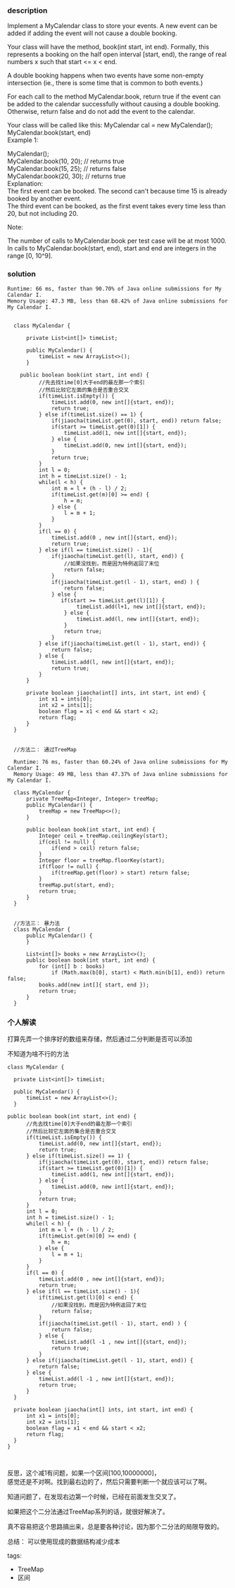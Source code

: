 ### description    
  Implement a MyCalendar class to store your events. A new event can be added if adding the event will not cause a double booking.  
    
  Your class will have the method, book(int start, int end). Formally, this represents a booking on the half open interval [start, end), the range of real numbers x such that start <= x < end.  
    
  A double booking happens when two events have some non-empty intersection (ie., there is some time that is common to both events.)  
    
  For each call to the method MyCalendar.book, return true if the event can be added to the calendar successfully without causing a double booking. Otherwise, return false and do not add the event to the calendar.  
    
  Your class will be called like this: MyCalendar cal = new MyCalendar(); MyCalendar.book(start, end)  
  Example 1:  
    
  MyCalendar();  
  MyCalendar.book(10, 20); // returns true  
  MyCalendar.book(15, 25); // returns false  
  MyCalendar.book(20, 30); // returns true  
  Explanation:   
  The first event can be booked.  The second can't because time 15 is already booked by another event.  
  The third event can be booked, as the first event takes every time less than 20, but not including 20.  
     
    
  Note:  
    
  The number of calls to MyCalendar.book per test case will be at most 1000.  
  In calls to MyCalendar.book(start, end), start and end are integers in the range [0, 10^9].  
     
### solution    
```    
Runtime: 66 ms, faster than 90.70% of Java online submissions for My Calendar I.  
Memory Usage: 47.3 MB, less than 68.42% of Java online submissions for My Calendar I.  
  
  
  class MyCalendar {  
    
      private List<int[]> timeList;  
    
      public MyCalendar() {  
          timeList = new ArrayList<>();  
      }  
    
    public boolean book(int start, int end) {  
          //先去找time[0]大于end的最左那一个索引  
          //然后比较它左面的集合是否重合交叉  
          if(timeList.isEmpty()) {  
              timeList.add(0, new int[]{start, end});  
              return true;  
          } else if(timeList.size() == 1) {  
              if(jiaocha(timeList.get(0), start, end)) return false;  
              if(start >= timeList.get(0)[1]) {  
                  timeList.add(1, new int[]{start, end});  
              } else {  
                  timeList.add(0, new int[]{start, end});  
              }  
              return true;  
          }  
          int l = 0;  
          int h = timeList.size() - 1;  
          while(l < h) {  
              int m = l + (h - l) / 2;  
              if(timeList.get(m)[0] >= end) {  
                  h = m;  
              } else {  
                  l = m + 1;  
              }  
          }  
          if(l == 0) {  
              timeList.add(0 , new int[]{start, end});  
              return true;  
          } else if(l == timeList.size() - 1){  
              if(jiaocha(timeList.get(l), start, end)) {  
                  //如果没找到，而是因为特例返回了末位  
                  return false;  
              }  
              if(jiaocha(timeList.get(l - 1), start, end) ) {  
                  return false;  
              } else {  
                 if(start >= timeList.get(l)[1]) {  
                      timeList.add(l+1, new int[]{start, end});  
                  } else {  
                      timeList.add(l, new int[]{start, end});  
                  }  
                  return true;  
              }  
          } else if(jiaocha(timeList.get(l - 1), start, end)) {  
              return false;  
          } else {  
              timeList.add(l, new int[]{start, end});  
              return true;  
          }  
      }  
    
      private boolean jiaocha(int[] ints, int start, int end) {  
          int x1 = ints[0];  
          int x2 = ints[1];  
          boolean flag = x1 < end && start < x2;  
          return flag;  
      }  
  }  
  
  
  //方法二： 通过TreeMap  
    
  Runtime: 76 ms, faster than 60.24% of Java online submissions for My Calendar I.  
  Memory Usage: 49 MB, less than 47.37% of Java online submissions for My Calendar I.  
    
  class MyCalendar {  
      private TreeMap<Integer, Integer> treeMap;  
      public MyCalendar() {  
          treeMap = new TreeMap<>();  
      }  
    
      public boolean book(int start, int end) {  
          Integer ceil = treeMap.ceilingKey(start);  
          if(ceil != null) {  
              if(end > ceil) return false;  
          }  
          Integer floor = treeMap.floorKey(start);  
          if(floor != null) {  
              if(treeMap.get(floor) > start) return false;  
          }  
          treeMap.put(start, end);  
          return true;  
      }  
  }  
  
  
  //方法三： 暴力法
  class MyCalendar {
      public MyCalendar() {
      }
  
      List<int[]> books = new ArrayList<>();
      public boolean book(int start, int end) {
          for (int[] b : books)
              if (Math.max(b[0], start) < Math.min(b[1], end)) return false;
          books.add(new int[]{ start, end });
          return true;
      }
  }
```    
    
### 个人解读    
  打算先弄一个排序好的数组来存储，然后通过二分判断是否可以添加  
    
  不知道为啥不行的方法  
    
  ```  
class MyCalendar {  
  
    private List<int[]> timeList;  
  
    public MyCalendar() {  
        timeList = new ArrayList<>();  
    }  
  
  public boolean book(int start, int end) {  
        //先去找time[0]大于end的最左那一个索引  
        //然后比较它左面的集合是否重合交叉  
        if(timeList.isEmpty()) {  
            timeList.add(0, new int[]{start, end});  
            return true;  
        } else if(timeList.size() == 1) {  
            if(jiaocha(timeList.get(0), start, end)) return false;  
            if(start >= timeList.get(0)[1]) {  
                timeList.add(1, new int[]{start, end});  
            } else {  
                timeList.add(0, new int[]{start, end});  
            }  
            return true;  
        }  
        int l = 0;  
        int h = timeList.size() - 1;  
        while(l < h) {  
            int m = l + (h - l) / 2;  
            if(timeList.get(m)[0] >= end) {  
                h = m;  
            } else {  
                l = m + 1;  
            }  
        }  
        if(l == 0) {  
            timeList.add(0 , new int[]{start, end});  
            return true;  
        } else if(l == timeList.size() - 1){  
            if(timeList.get(l)[0] < end) {  
                //如果没找到，而是因为特例返回了末位  
                return false;  
            }  
            if(jiaocha(timeList.get(l - 1), start, end) ) {  
                return false;  
            } else {  
                timeList.add(l -1 , new int[]{start, end});  
                return true;  
            }  
        } else if(jiaocha(timeList.get(l - 1), start, end)) {  
            return false;  
        } else {  
            timeList.add(l -1 , new int[]{start, end});  
            return true;  
        }  
    }  
  
    private boolean jiaocha(int[] ints, int start, int end) {  
        int x1 = ints[0];  
        int x2 = ints[1];  
        boolean flag = x1 < end && start < x2;  
        return flag;  
    }  
}  
  

  
  ```  
    
  反思，这个减1有问题，如果一个区间[100,10000000]，   
  感觉还是不对啊。找到最右边的了，然后只需要判断一个就应该可以了啊。  
    
  知道问题了，在发现右边第一个时候，已经在前面发生交叉了。  
    
  如果把这个二分法通过TreeMap系列的话，就很好解决了。  
    
  真不容易把这个思路搞出来，总是要各种讨论，因为那个二分法的局限导致的。  
    
  总结： 可以使用现成的数据结构减少成本  
     
tags:    
  -  TreeMap  
  -  区间  
